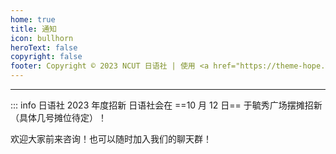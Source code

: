 ```yaml
---
home: true
title: 通知
icon: bullhorn
heroText: false
copyright: false
footer: Copyright © 2023 NCUT 日语社 | 使用 <a href="https://theme-hope.vuejs.press/zh/" target="_blank">VuePress Theme Hope</a> 主题 | MIT 协议 
---
```

---
::: info 日语社 2023 年度招新
日语社会在 ==10 月 12 日== 于毓秀广场摆摊招新（具体几号摊位待定）！

欢迎大家前来咨询！也可以随时加入我们的聊天群！